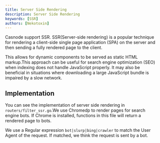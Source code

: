 ```yaml
---
title: Server Side Rendering
description: Server Side Rendering
keywords: [SSR]
authors: [Nekotoxin]
---
```


Casnode support SSR. SSR(Server-side rendering) is a popular technique for rendering a client-side single page application (SPA) on the server and then sending a fully rendered page to the client. 

This allows for dynamic components to be served as static HTML markup.This approach can be useful for search engine optimization (SEO) when indexing does not handle JavaScript properly.
It may also be beneficial in situations where downloading a large JavaScript bundle is impaired by a slow network.

## Implementation

You can see the implementation of server side rendering in `routers/filter_ssr.go`.We use Chromedp to render pages for search engine bots. If Chrome is installed, functions in this file will return a rendered page to bots.

We use a Regular expression `bot|slurp|bing|crawler` to match the User Agent of the request. If matched, we think the request is sent by a bot.
